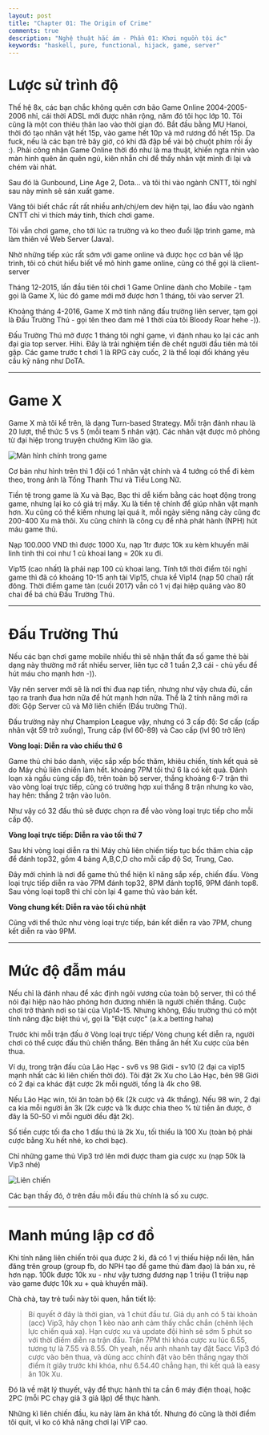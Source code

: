 ```yaml
---
layout: post
title: "Chapter 01: The Origin of Crime"
comments: true
description: "Nghệ thuật hắc ám - Phần 01: Khơi nguồn tội ác"
keywords: "haskell, pure, functional, hijack, game, server"
---
```



# Lược sử trình độ

Thế hệ 8x, các bạn chắc không quên cơn bão Game Online 2004-2005-2006 nhỉ, cái thời ADSL mới được nhân rộng, năm đó tôi học lớp 10.
Tôi cũng là một con thiêu thân lao vào thời gian đó. Bắt đầu bằng MU Hanoi, thời đó tạo nhân vật hết 15p, vào game hết 10p và mở rương đồ hết 15p. Da fuck, nếu là các bạn trẻ bây giờ, có khi đã đập bể vài bộ chuột phím rồi ấy :). Phải công nhận Game Online thời đó như là ma thuật, khiến ngta nhìn vào màn hình quên ăn quên ngủ, kiên nhẫn chỉ để thấy nhân vật mình đi lại và chém vài nhát.

Sau đó là Gunbound, Line Age 2, Dota... và tôi thi vào ngành CNTT, tôi nghĩ sau này mình sẽ sản xuất game.

Vâng tôi biết chắc rất rất nhiều anh/chị/em dev hiện tại, lao đầu vào ngành CNTT chỉ vì thích máy tính, thích chơi game.

Tôi vẫn chơi game, cho tới lúc ra trường và ko theo đuổi lập trình game, mà làm thiên về Web Server (Java).

Nhờ những tiếp xúc rất sớm với game online và được học cơ bản về lập trình, tôi có chút hiểu biết về mô hình game online, cũng có thể gọi là client-server

Tháng 12-2015, lần đầu tiên tôi chơi 1 Game Online dành cho Mobile - tạm gọi là Game X, lúc đó game mới mở được hơn 1 tháng, tôi vào server 21.

Khoảng tháng 4-2016, Game X mở tính năng đấu trường liên server, tạm gọi là Đấu Trường Thú - gọi tên theo đam mê 1 thời của tôi Bloody Roar hehe -)).

Đấu Trường Thú mở được 1 tháng tôi nghỉ game, vì đánh nhau ko lại các anh đại gia top server. Hihi. Đây là trải nghiệm tiền đè chết người đầu tiên mà tôi gặp. Các game trước t chơi 1 là RPG cày cuốc, 2 là thể loại đối kháng yêu cầu kỹ năng như DoTA.

---

# Game X

Game X mà tôi kể trên, là dạng Turn-based Strategy. Mỗi trận đánh nhau là 20 lượt, thể thức 5 vs 5 (mỗi team 5 nhân vật). Các nhân vật được mô phỏng từ đại hiệp trong truyện chưởng Kim lão gia.

![Màn hình chính trong game](/assets/images/aspect-of-programming/in-game.png)

Cơ bản như hình trên thì 1 đội có 1 nhân vật chính và 4 tướng có thể đi kèm theo, trong ảnh là Tống Thanh Thư và Tiểu Long Nữ.

Tiền tệ trong game là Xu và Bạc, Bạc thì dễ kiếm bằng các hoạt động trong game, nhưng lại ko có giá trị mấy. Xu là tiền tệ chính để giúp nhân vật mạnh hơn.
Xu cũng có thể kiếm nhưng lại quá ít, mỗi ngày siêng năng cày cũng đc 200-400 Xu mà thôi. Xu cũng chính là công cụ để nhà phát hành (NPH) hút máu game thủ.

Nạp 100.000 VND thì được 1000 Xu, nạp 1tr được 10k xu kèm khuyến mãi linh tinh thì coi như 1 củ khoai lang = 20k xu đi.

Vip15 (cao nhất) là phải nạp 100 củ khoai lang. Tính tới thời điểm tôi nghỉ game thì đã có khoảng 10-15 anh tài Vip15, chưa kể Vip14 (nạp 50 chai) rất đông. Thời điểm game tàn (cuối 2017) vẫn có 1 vị đại hiệp quăng vào 80 chai để bá chủ Đấu Trường Thú.

---

# Đấu Trường Thú

Nếu các bạn chơi game mobile nhiều thì sẽ nhận thất đa số game thẻ bài dạng này thường mở rất nhiều server, liên tục cỡ 1 tuần 2,3 cái - chủ yếu để hút máu cho mạnh hơn -)).

Vậy nên server mới sẽ là nơi thi đua nạp tiền, nhưng như vậy chưa đủ, cần tạo ra tranh đua hơn nữa để hút mạnh hơn nữa. Thể là 2 tính năng mới ra đời: Gộp Server cũ và Mở liên chiến (Đấu trường Thú).

Đấu trường này như Champion League vậy, nhưng có 3 cấp độ: Sơ cấp (cấp nhân vật 59 trở xuống), Trung cấp (lvl 60-89) và Cao cấp (lvl 90 trở lên)

**Vòng loại: Diễn ra vào chiều thứ 6**

Game thủ chỉ báo danh, việc sắp xếp bốc thăm, khiêu chiến, tính kết quả sẽ do Máy chủ liên chiến làm hết. khoảng 7PM tối thứ 6 là có kết quả.
Đánh loạn xà ngầu cùng cấp độ, trên toàn bộ server, thắng khoảng 6-7 trận thì vào vòng loại trực tiếp, cũng có trường hợp xui thắng 8 trận nhưng ko vào, hay hên: thắng 2 trận vào luôn.

Như vậy có 32 đấu thủ sẽ được chọn ra để vào vòng loại trực tiếp cho mỗi cấp độ.

**Vòng loại trực tiếp: Diễn ra vào tối thứ 7**

Sau khi vòng loại diễn ra thì Máy chủ liên chiến tiếp tục bốc thăm chia cặp để đánh top32, gồm 4 bảng A,B,C,D cho mỗi cấp độ Sơ, Trung, Cao.

Đây mới chính là nơi để game thủ thể hiện kĩ năng sắp xếp, chiến đấu. Vòng loại trực tiếp diễn ra vào 7PM đánh top32, 8PM đánh top16, 9PM đánh top8. Sau vòng loại top8 thì chỉ còn lại 4 game thủ vào bán kết.

**Vòng chung kết: Diễn ra vào tối chủ nhật**

Cũng với thể thức như vòng loại trực tiếp, bán kết diễn ra vào 7PM, chung kết diễn ra vào 9PM.

---

# Mức độ đẫm máu

Nếu chỉ là đánh nhau để xác định ngôi vương của toàn bộ server, thì có thể nói đại hiệp nào hào phóng hơn đương nhiên là người chiến thắng. Cuộc chơi trở thành nơi so tài của Vip14-15. Nhưng không, Đấu trường thú có một tính năng đặc biệt thú vị, gọi là "Đặt cược" (a.k.a betting haha)

Trước khi mỗi trận đấu ở Vòng loại trực tiếp/ Vòng chung kết diễn ra, người chơi có thể cược đấu thủ chiến thắng. Bên thắng ăn hết Xu cược của bên thua.

Ví dụ, trong trận đấu của Lão Hạc - sv6 vs 98 Giới - sv10 (2 đại ca vip15 mạnh nhất các kì liên chiến thời đó). Tôi đặt 2k Xu cho Lão Hạc, bên 98 Giới có 2 đại ca khác đặt cược 2k mỗi người, tổng là 4k cho 98.

Nếu Lão Hạc win, tôi ăn toàn bộ 6k (2k cược và 4k thắng). Nếu 98 win, 2 đại ca kia mỗi người ăn 3k (2k cược và 1k được chia theo % từ tiền ăn được, ở đây là 50-50 vì mỗi người đều đặt 2k).

Số tiền cược tối đa cho 1 đấu thủ là 2k Xu, tối thiểu là 100 Xu (toàn bộ phải cược bằng Xu hết nhé, ko chơi bạc).

Chỉ những game thủ Vip3 trở lên mới được tham gia cược xu (nạp 50k là Vip3 nhé)

![Liên chiến](/assets/images/aspect-of-programming/cross-war.png)

Các bạn thấy đó, ở trên đầu mỗi đấu thủ chính là số xu cược.

---

# Manh múng lập cơ đồ

Khi tính năng liên chiến trôi qua được 2 kì, đã có 1 vị thiếu hiệp nổi lên, hắn đăng trên group (group fb, do NPH tạo để game thủ đàm đạo) là bán xu, rẻ hơn nạp. 100k được 10k xu -  như vậy tương đương nạp 1 triệu (1 triệu nạp vào game được 10k xu + quà khuyến mãi).

Chà chà, tay trẻ tuổi này tôi quen, hắn tiết lộ:

> Bí quyết ở đây là thời gian, và 1 chút đầu tư. Giả dụ anh có 5 tài khoản (acc) Vip3, hãy chọn 1 kèo nào anh cảm thấy chắc chắn (chênh lệch lực chiến quá xa). Hạn cược xu và update đội hình sẽ sớm 5 phút so với thời điểm diễn ra trận đấu. Trận 7PM thì khóa cược xu lúc 6.55, tương tự là 7.55 và 8.55. Oh yeah, nếu anh nhanh tay đặt 5acc Vip3 đó cược vào bên thua, và dùng acc chính đặt vào bên thắng ngay thời điểm ít giây trước khi khóa, như 6.54.40 chẳng hạn, thì kết quả là easy ăn 10k Xu.

Đó là về mặt lý thuyết, vậy để thực hành thì ta cần 6 máy điện thoại, hoặc 2PC (mỗi PC chạy giả 3 giả lập) để thực hành.

Những kì liên chiến đầu, ku này làm ăn khá tốt. Nhưng đó cũng là thời điểm tôi quit, vì ko có khả năng chơi lại VIP cao.